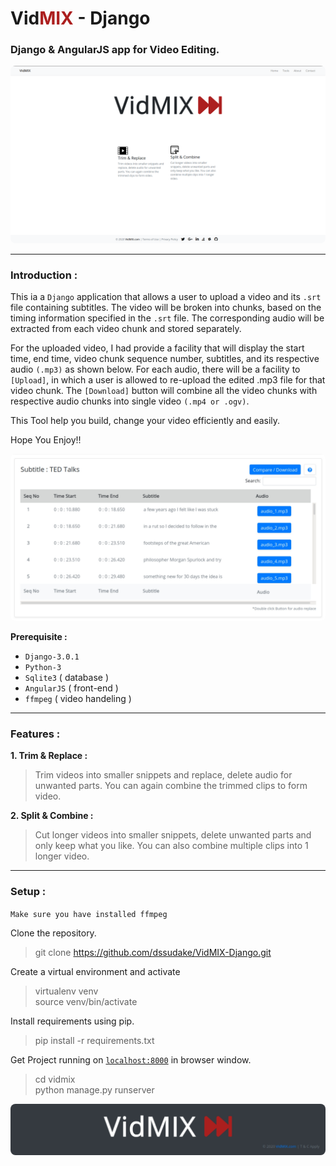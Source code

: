 # Vid<span style="color: #ac1f1f">MIX</span> - Django

### Django & AngularJS app for Video Editing.

<img src="Example/HOME.png" style="border-radius: 8px" />

<hr>

### Introduction :

This ia a `Django` application that allows a user to upload a video and its `.srt` file containing subtitles. The video will be broken into chunks, based on the timing information specified in the `.srt` file. The corresponding audio will be extracted from each video chunk and stored separately.

For the uploaded video, I had provide a facility that will display the start time, end time, video chunk sequence number, subtitles, and its respective audio `(.mp3)` as shown below. For each audio, there will be a facility to `[Upload]`, in which a user is allowed to re-upload the edited .mp3 file for that video chunk. The `[Download]` button will combine all the video chunks with respective audio chunks into single video `(.mp4 or .ogv)`. 

This Tool help you build, change your video efficiently and easily.

Hope You Enjoy!!

<img src="Example/SUB.jpg" style="border-radius: 8px" />

**Prerequisite :**
  * `Django-3.0.1`
  * `Python-3`
  * `Sqlite3` ( database )
  * `AngularJS` ( front-end ) 
  * `ffmpeg` ( video handeling )

<hr>

### Features :
**1. Trim & Replace :**

>Trim videos into smaller snippets and replace, delete audio for unwanted parts. You can again combine the trimmed clips to form video.

**2. Split & Combine :**

>Cut longer videos into smaller snippets, delete unwanted parts and only keep what you like. You can also combine multiple clips into 1 longer video. 

<hr>

### Setup :

`Make sure you have installed ffmpeg `

Clone the repository.
> git clone https://github.com/dssudake/VidMIX-Django.git

Create a virtual environment and activate
>virtualenv venv <br>
> source venv/bin/activate

Install requirements using pip.
>pip install -r requirements.txt

Get Project running on [`localhost:8000`](http://localhost:8000/) in browser window.
>cd vidmix <br>
>python manage.py runserver

<img src="Example/DARK.jpg" style="border-radius: 8px" />
